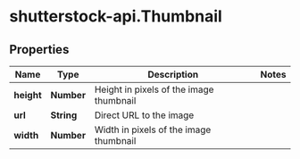 # shutterstock-api.Thumbnail

## Properties
Name | Type | Description | Notes
------------ | ------------- | ------------- | -------------
**height** | **Number** | Height in pixels of the image thumbnail | 
**url** | **String** | Direct URL to the image | 
**width** | **Number** | Width in pixels of the image thumbnail | 


